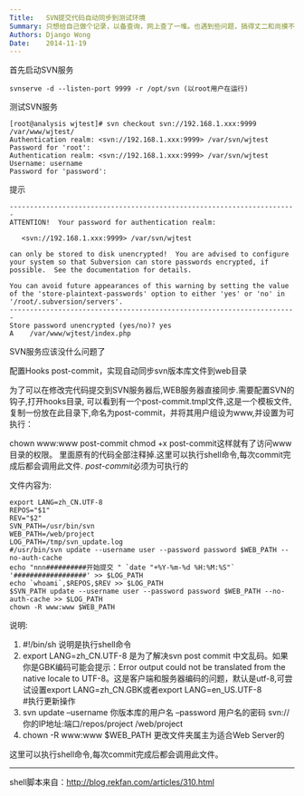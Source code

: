 ```yaml
---
Title:   SVN提交代码自动同步到测试环境
Summary: 只想给自己做个记录，以备查询，网上查了一堆。也遇到些问题，搞得丈二和尚摸不着头脑。
Authors: Django Wong
Date:    2014-11-19
---
```


首先启动SVN服务

	svnserve -d --listen-port 9999 -r /opt/svn (以root用户在运行)
	
测试SVN服务

	[root@analysis wjtest]# svn checkout svn://192.168.1.xxx:9999 /var/www/wjtest/
	Authentication realm: <svn://192.168.1.xxx:9999> /var/svn/wjtest
	Password for 'root': 
	Authentication realm: <svn://192.168.1.xxx:9999> /var/svn/wjtest
	Username: username
	Password for 'password': 
	
提示

	-----------------------------------------------------------------------
	ATTENTION!  Your password for authentication realm:

	   <svn://192.168.1.xxx:9999> /var/svn/wjtest

	can only be stored to disk unencrypted!  You are advised to configure
	your system so that Subversion can store passwords encrypted, if
	possible.  See the documentation for details.

	You can avoid future appearances of this warning by setting the value
	of the 'store-plaintext-passwords' option to either 'yes' or 'no' in
	'/root/.subversion/servers'.
	-----------------------------------------------------------------------
	Store password unencrypted (yes/no)? yes
	A    /var/www/wjtest/index.php
	
SVN服务应该没什么问题了

配置Hooks post-commit，实现自动同步svn版本库文件到web目录

为了可以在修改完代码提交到SVN服务器后,WEB服务器直接同步.需要配置SVN的钩子,打开hooks目录,
可以看到有一个post-commit.tmpl文件,这是一个模板文件,
复制一份放在此目录下,命名为post-commit，并将其用户组设为www,并设置为可执行：

chown www:www post-commit
chmod +x post-commit这样就有了访问www目录的权限。
里面原有的代码全部注释掉.这里可以执行shell命令,每次commit完成后都会调用此文件.
*post-commit*必须为可执行的

文件内容为:

	export LANG=zh_CN.UTF-8
	REPOS="$1"
	REV="$2"
	SVN_PATH=/usr/bin/svn
	WEB_PATH=/web/project
	LOG_PATH=/tmp/svn_update.log
	#/usr/bin/svn update --username user --password password $WEB_PATH --no-auth-cache
	echo "nnn##########开始提交 " `date "+%Y-%m-%d %H:%M:%S"` '##################' >> $LOG_PATH
	echo `whoami`,$REPOS,$REV >> $LOG_PATH
	$SVN_PATH update --username user --password password $WEB_PATH --no-auth-cache >> $LOG_PATH
	chown -R www:www $WEB_PATH
	
说明:

1. #!/bin/sh 说明是执行shell命令  
2. export LANG=zh_CN.UTF-8 是为了解决svn post commit 中文乱码。如果你是GBK编码可能会提示：Error output could not be translated from the native locale to UTF-8。这是客户端和服务器编码的问题，默认是utf-8,可尝试设置export LANG=zh_CN.GBK或者export LANG=en_US.UTF-8  
#执行更新操作
3. svn update –username 你版本库的用户名 –password 用户名的密码 svn://你的IP地址:端口/repos/project /web/project  
4. chown -R www:www $WEB_PATH 更改文件夹属主为适合Web Server的  

这里可以执行shell命令,每次commit完成后都会调用此文件。

---

shell脚本来自：<http://blog.rekfan.com/articles/310.html>